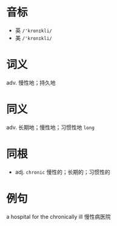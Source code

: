 # 音标

- 英 `/'krɑnɪkli/`
- 美 `/'krɑnɪkli/`

# 词义

adv. 慢性地；持久地


# 同义

adv. 长期地；慢性地；习惯性地
`long`

# 同根

- adj. `chronic` 慢性的；长期的；习惯性的

# 例句

a hospital for the chronically ill
慢性病医院


